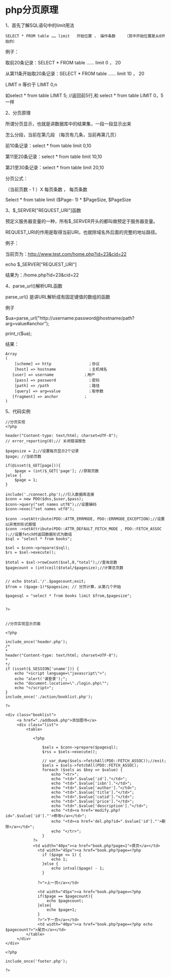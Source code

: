 # php分页原理

1、首先了解SQL语句中的limit用法
```
SELECT * FROM table …… limit   开始位置 ， 操作条数    （其中开始位置是从0开始的）
``` 

例子：

取前20条记录：SELECT * FROM table …… limit  0 ， 20

从第11条开始取20条记录：SELECT * FROM table …… limit   10 ， 20
 
LIMIT n 等价于 LIMIT 0,n

如select * from table LIMIT 5; //返回前5行,和 select * from table LIMIT 0，5一样

2、分页原理

 所谓分页显示，也就是讲数据库中的结果集，一段一段显示出来

怎么分段，当前在第几段 （每页有几条，当前再第几页）

前10条记录：select * from table limit 0,10

第11至20条记录：select * from table limit 10,10

第21至30条记录：select * from table limit 20,10
 
分页公式：

（当前页数 - 1 ）X 每页条数 ， 每页条数

Select * from table limit ($Page- 1) * $PageSize, $PageSize
 
 
3、$_SERVER["REQUEST_URI"]函数

预定义服务器变量的一种，所有$_SERVER开头的都叫做预定于服务器变量。

REQUEST_URI的作用是取得当前URI，也就除域名外后面的完整的地址路径。

例子：

当前页为：http://www.test.com/home.php?id=23&cid=22

echo $_SERVER["REQUEST_URI"]

结果为：/home.php?id=23&cid=22

 

4、parse_url()解析URL函数

 parse_url() 是讲URL解析成有固定键值的数组的函数
 
例子

$ua=parse_url("http://username:password@hostname/path?arg=value#anchor");

print_r($ua);

结果：
```
Array
(
    [scheme] => http                ；协议
    [host] => hostname              ；主机域名
   [user] => username             ；用户
    [pass] => password              ；密码
    [path] => /path                 ；路径
    [query] => arg=value            ；取参数
   [fragment] => anchor           ；
)
```

5、代码实例

```
//分页实现
<?php 

header("Content-type: text/html; charset=UTF-8");
// error_reporting(0);// 关闭错误报告 

$pagesize = 2;//设置每页显示2个记录
$page; //当前页数

if(@isset($_GET[page])){
    $page = (int)$_GET['page']; //获取页数
}else {
    $page = 1;
}

include('./connect.php');//引入数据库连接
$conn = new PDO($dns,$user,$pass);
$conn->query("set names utf8");//设置编码 
$conn->exec("set names utf8");

$conn ->setAttribute(PDO::ATTR_ERRMODE, PDO::ERRMODE_EXCEPTION);//设置以异常的形式报错
$conn ->setAttribute(PDO::ATTR_DEFAULT_FETCH_MODE , PDO::FETCH_ASSOC );//设置fetch时返回数据形式为数组
$sql = "select * from books";

$sel = $conn->prepare($sql);
$rs = $sel->execute();

$total = $sel->rowCount($sel,0,"total");//查询总数
$pagecount = (int)ceil($total/$pagesize);//计算总页数


// echo $total.'/'.$pagecount;exit;
$from = ($page-1)*$pagesize; // 分页计算，从第几个开始

$pagesql = "select * from books limit $from,$pagesize";


?>


//分页实现显示页面

<?php 

include_once('header.php');
/*
*
header("Content-type: text/html; charset=UTF-8");
*
*/
if (isset($_SESSION['uname'])) {
    echo "<script language=\"javascript\">";
    echo "alert('请登录');";
    echo "document.location=\"./login.php\"";
    echo "</script>";
}
include_once('./action/booklist.php');

?>

<div class="booklist">
     <a href="./addbook.php">添加图书</a>
     <div class="list">
         <table>
             
            <?php
                
                $sels = $conn->prepare($pagesql);
                $rss = $sels->execute();
           
                // var_dump($sels->fetchAll(PDO::FETCH_ASSOC));//exit;
                $sels = $sels->fetchAll(PDO::FETCH_ASSOC);
                foreach ($sels as $key => $value) {
                    echo "<tr>";
                    echo "<td>".$value['id']."</td>";
                    echo "<td>".$value['isbn']."</td>";
                    echo "<td>".$value['author']."</td>";
                    echo "<td>".$value['title']."</td>";
                    echo "<td>".$value['catid']."</td>";
                    echo "<td>".$value['price']."</td>";
                    echo "<td>".$value['description']."</td>";
                    echo "<td><a href='modify.php?id=".$value['id']."'>修改</a></td>";
                    echo "<td><a href='del.php?id=".$value['id']."'>删除</a></td>";
                    echo "</tr>";
                }
            ?>
            <td width="40px"><a href="book.php?page=1">首页</a></td>        
              <td width="45px"><a href="book.php?page=<?php 
                if ($page <= 1) {
                    echo 1;
                }else {
                    echo intval($page) - 1;
                }

              ?>">上一页</a></td>
              
              <td width="45px"><a href="book.php?page=<?php 
              if($page == $pagecount){
                  echo $pagecount;
              }else{
                  echo $page+1;
              }
              ?>">下一页</a></td>
              <td width="40px"><a href="book.php?page=<?php echo $pagecount?>">尾页</a></td>
         </table>
     </div>
</div>

<?php 

include_once('footer.php');

?>

```
